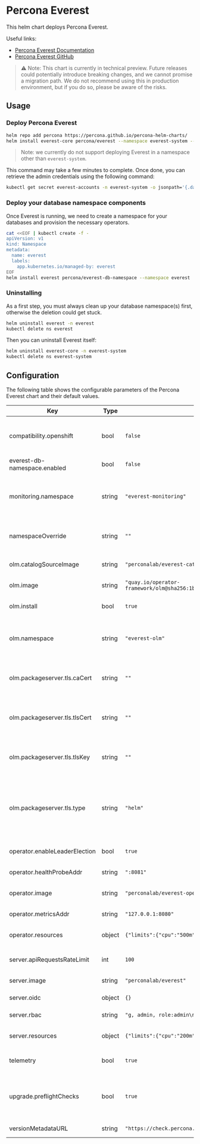 # Percona Everest

This helm chart deploys Percona Everest.

Useful links:
- [Percona Everest Documentation](https://docs.percona.com/everest/index.html)
- [Percona Everest GitHub](https://github.com/percona/everest)

> :warning: Note: This chart is currently in technical preview.
Future releases could potentially introduce breaking changes, and we cannot promise a migration path. We do not recommend using this in production environment,
but if you do so, please be aware of the risks.

## Usage

### Deploy Percona Everest

```sh
helm repo add percona https://percona.github.io/percona-helm-charts/
helm install everest-core percona/everest --namespace everest-system --create-namespace
```

> Note: we currently do not support deploying Everest in a namespace other than `everest-system`.

This command may take a few minutes to complete. Once done, you can retrieve the admin credentials using the following command:

```sh
kubectl get secret everest-accounts -n everest-system -o jsonpath='{.data.users\.yaml}' | base64 --decode  | yq '.admin.passwordHash'
```

### Deploy your database namespace components

Once Everest is running, we need to create a namespace for your databases and provision the necessary operators.

```sh
cat <<EOF | kubectl create -f -
apiVersion: v1
kind: Namespace
metadata:
  name: everest
  labels:
    app.kubernetes.io/managed-by: everest
EOF
helm install everest percona/everest-db-namespace --namespace everest
```

### Uninstalling

As a first step, you must always clean up your database namespace(s) first, otherwise the deletion could get stuck.
```sh
helm uninstall everest -n everest
kubectl delete ns everest
```

Then you can uninstall Everest itself:
```sh
helm uninstall everest-core -n everest-system
kubectl delete ns everest-system
```

## Configuration

The following table shows the configurable parameters of the Percona Everest chart and their default values.

| Key | Type | Default | Description |
|-----|------|---------|-------------|
| compatibility.openshift | bool | `false` | Enable OpenShift compatibility. If set, ignores olm.install and olm.namespace settings. |
| everest-db-namespace.enabled | bool | `false` | Do not enable. |
| monitoring.namespace | string | `"everest-monitoring"` | Namespace where monitoring is installed. Do no change unless you know what you are doing. |
| namespaceOverride | string | `""` | Namespace override. Defaults to the value of .Release.Namespace. |
| olm.catalogSourceImage | string | `"perconalab/everest-catalog"` | Image to use for Everest CatalogSource. |
| olm.image | string | `"quay.io/operator-framework/olm@sha256:1b6002156f568d722c29138575733591037c24b4bfabc67946f268ce4752c3e6"` | Image to use for the OLM components. |
| olm.install | bool | `true` | If set, installs OLM in the provided namespace. |
| olm.namespace | string | `"everest-olm"` | Namespace where OLM is installed. Do no change unless you know what you are doing. |
| olm.packageserver.tls.caCert | string | `""` | CA certificate for the PackageServer APIService. Overrides the tls.type setting. |
| olm.packageserver.tls.tlsCert | string | `""` | Client certificate for the PackageServer APIService. Overrides the tls.type setting. |
| olm.packageserver.tls.tlsKey | string | `""` | Client key for the PackageServer APIService. Overrides the tls.type setting. |
| olm.packageserver.tls.type | string | `"helm"` | Type of TLS certificates. Supported values are "helm" and "cert-manager". For production setup, it is recommended to use "cert-manager". |
| operator.enableLeaderElection | bool | `true` | Enable leader election for the operator. |
| operator.healthProbeAddr | string | `":8081"` | Health probe address for the operator. |
| operator.image | string | `"perconalab/everest-operator"` | Image to use for the Everest operator container. |
| operator.metricsAddr | string | `"127.0.0.1:8080"` | Metrics address for the operator. |
| operator.resources | object | `{"limits":{"cpu":"500m","memory":"128Mi"},"requests":{"cpu":"5m","memory":"64Mi"}}` | Resources to allocate for the operator container. |
| server.apiRequestsRateLimit | int | `100` | Set the allowed number of requests per minute. |
| server.image | string | `"perconalab/everest"` | Image to use for the server container. |
| server.oidc | object | `{}` | OIDC configuration for Everest. |
| server.rbac | string | `"g, admin, role:admin\n"` | RBAC policy for Everest. |
| server.resources | object | `{"limits":{"cpu":"200m","memory":"500Mi"},"requests":{"cpu":"100m","memory":"20Mi"}}` | Resources to allocate for the server container. |
| telemetry | bool | `true` | If set, enabled sending telemetry information. |
| upgrade.preflightChecks | bool | `true` | If set, run preliminary checks before upgrading. It is strongly recommended to enable this setting. |
| versionMetadataURL | string | `"https://check.percona.com"` | URL of the Version Metadata Service. |
